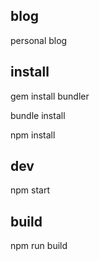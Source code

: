 ## blog
personal blog

## install
gem install bundler

bundle install

npm install

## dev
npm start

## build
npm run build
